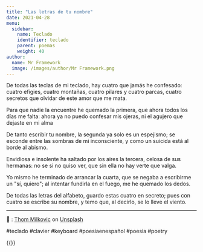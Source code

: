 ```yaml
---
title: "Las letras de tu nombre"
date: 2021-04-28
menu:
  sidebar:
    name: Teclado
    identifier: teclado
    parent: poemas
    weight: 40
author:
  name: Mr Framework
  image: /images/author/Mr Framework.png
---
```


De todas las teclas de mi teclado, hay cuatro que jamás he confesado: cuatro efigies, cuatro montañas, cuatro pilares y cuatro parcas, cuatro secretos que olvidar de este amor que me mata.

Para que nadie la encuentre he quemado la primera, que ahora todos los días me falta: ahora ya no puedo confesar mis ojeras, ni el agujero que dejaste en mi alma

De tanto escribir tu nombre, la segunda ya solo es un espejismo; se esconde entre las sombras de mi inconsciente, y como un suicida está al borde al abismo.

Envidiosa e insolente ha saltado por los aires la tercera, celosa de sus hermanas: no se si no quiso ver, que sin ella no hay verte que valga.

Yo mismo he terminado de arrancar la cuarta, que se negaba a escribirme un "sí, quiero"; al intentar fundirla en el fuego, me he quemado los dedos.

De todas las letras del alfabeto, guardo estas cuatro en secreto; pues con cuatro se escribe su nombre, y temo que, al decirlo, se lo lleve el viento.

---

📸 : [Thom Milkovic](https://unsplash.com/@thommilkovic) on [Unsplash](https://unsplash.com/photos/FTNGfpYCpGM)

#teclado #clavier #keyboard #poesiaenespañol #poesia #poetry

{{<mastobutton>}}

